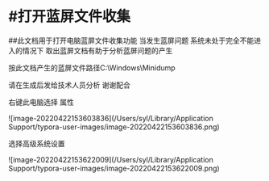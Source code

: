 # #打开蓝屏文件收集

##此文档用于打开电脑蓝屏文件收集功能 当发生蓝屏问题 系统未处于完全不能进入的情况下 取出蓝屏文档有助于分析蓝屏问题的产生 

按此文档产生的蓝屏文件路径C:\Windows\Minidump  

请在生成后发给技术人员分析 谢谢配合

右键此电脑选择 属性

![image-20220422153603836](/Users/syl/Library/Application Support/typora-user-images/image-20220422153603836.png)

选择高级系统设置

![image-20220422153622009](/Users/syl/Library/Application Support/typora-user-images/image-20220422153622009.png)